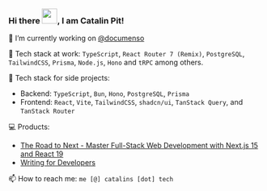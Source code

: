 ### Hi there <img src="https://raw.githubusercontent.com/MartinHeinz/MartinHeinz/master/wave.gif" width="30px">, I am Catalin Pit!

🔭 I’m currently working on [@documenso](https://github.com/documenso/documenso)

🧰 Tech stack at work: `TypeScript`, `React Router 7 (Remix)`, `PostgreSQL`, `TailwindCSS`, `Prisma`, `Node.js`, `Hono` and `tRPC` among others.

🧰 Tech stack for side projects:
- Backend: `TypeScript`, `Bun`, `Hono`, `PostgreSQL`, `Prisma`
- Frontend: `React`, `Vite`, `TailwindCSS`, `shadcn/ui`, `TanStack Query`, and `TanStack Router`

💻 Products:
- [The Road to Next - Master Full-Stack Web Development with Next.js 15 and React 19](https://catal.ink/nextjs-course)
- [Writing for Developers](https://technicalwriting.online/?utm_source=githubio)

📫 How to reach me: `me [@] catalins [dot] tech`

<!--
**catalinpit/catalinpit** is a ✨ _special_ ✨ repository because its `README.md` (this file) appears on your GitHub profile.

Here are some ideas to get you started:

- 🔭 I’m currently working on ...
- 🌱 I’m currently learning ...
- 👯 I’m looking to collaborate on ...
- 🤔 I’m looking for help with ...
- 💬 Ask me about ...
- 📫 How to reach me: ...
- 😄 Pronouns: ...
- ⚡ Fun fact: ...
-->

<!--
<a href="https://polar.sh/catalins-tech/donate">
 <picture>
   <source 
     media="(prefers-color-scheme: dark)" 
     srcset="https://polar.sh/embed/tiers.svg?org=catalins-tech&darkmode&label=Support%20Catalin%20Pit"
   >
   <img 
     alt="Subscription Tiers on Polar" 
     src="https://polar.sh/embed/tiers.svg?org=catalins-tech&label=Support%20Catalin%20Pit"
   >
 </picture>
</a>
-->
